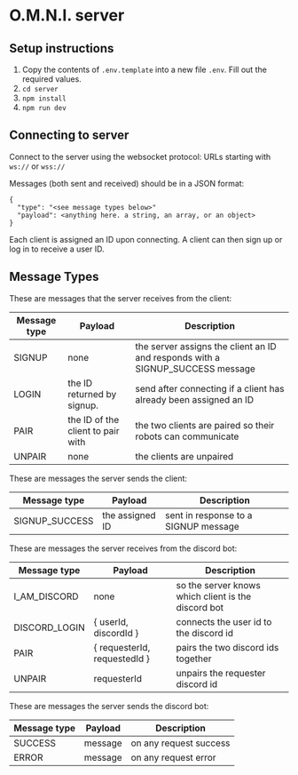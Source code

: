 # O.M.N.I. server

## Setup instructions

1. Copy the contents of `.env.template` into a new file `.env`. Fill out the
   required values.
2. `cd server`
3. `npm install`
4. `npm run dev`

## Connecting to server

Connect to the server using the websocket protocol: URLs starting with `ws://`
or `wss://`

Messages (both sent and received) should be in a JSON format:

```
{
  "type": "<see message types below>"
  "payload": <anything here. a string, an array, or an object>
}
```

Each client is assigned an ID upon connecting. A client can then sign up or log
in to receive a user ID.

## Message Types

These are messages that the server receives from the client:

| Message type | Payload                           | Description                                                                    |
| ------------ | --------------------------------- | ------------------------------------------------------------------------------ |
| SIGNUP       | none                              | the server assigns the client an ID and responds with a SIGNUP_SUCCESS message |
| LOGIN        | the ID returned by signup.        | send after connecting if a client has already been assigned an ID              |
| PAIR         | the ID of the client to pair with | the two clients are paired so their robots can communicate                     |
| UNPAIR       | none                              | the clients are unpaired                                                       |

These are messages the server sends the client:

| Message type   | Payload         | Description                          |
| -------------- | --------------- | ------------------------------------ |
| SIGNUP_SUCCESS | the assigned ID | sent in response to a SIGNUP message |

These are messages the server receives from the discord bot:

| Message type  | Payload                      | Description                                         |
| ------------- | ---------------------------- | --------------------------------------------------- |
| I_AM_DISCORD  | none                         | so the server knows which client is the discord bot |
| DISCORD_LOGIN | { userId, discordId }        | connects the user id to the discord id              |
| PAIR          | { requesterId, requestedId } | pairs the two discord ids together                  |
| UNPAIR        | requesterId                  | unpairs the requester discord id                    |

These are messages the server sends the discord bot:

| Message type | Payload | Description            |
| ------------ | ------- | ---------------------- |
| SUCCESS      | message | on any request success |
| ERROR        | message | on any request error   |
